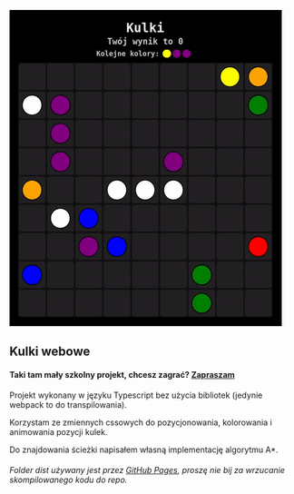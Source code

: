 ![Animacja z przykładową rozgrywgą](showcase.gif)

## Kulki webowe

#### Taki tam mały szkolny projekt, chcesz zagrać? [Zapraszam](https://jakubekweg.github.io/kulki/)

Projekt wykonany w języku Typescript bez użycia bibliotek (jedynie webpack to do transpilowania).

Korzystam ze zmiennych cssowych do pozycjonowania, kolorowania i animowania pozycji kulek.

Do znajdowania ścieżki napisałem własną implementację algorytmu A*.

###### Folder dist używany jest przez [GitHub Pages](https://jakubekweg.github.io/kulki/), proszę nie bij za wrzucanie skompilowanego kodu do repo.

